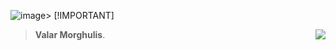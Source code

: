 ![image](https://github.com/user-attachments/assets/3975e3bf-b00c-402b-910f-116cf69062ca)> [!IMPORTANT]
> **Valar Morghulis**.  <img align="right" src="https://komarev.com/ghpvc/?username=EnjoyUrLife69&label=Profile%20views&color=0e75b6&style=flat" />



